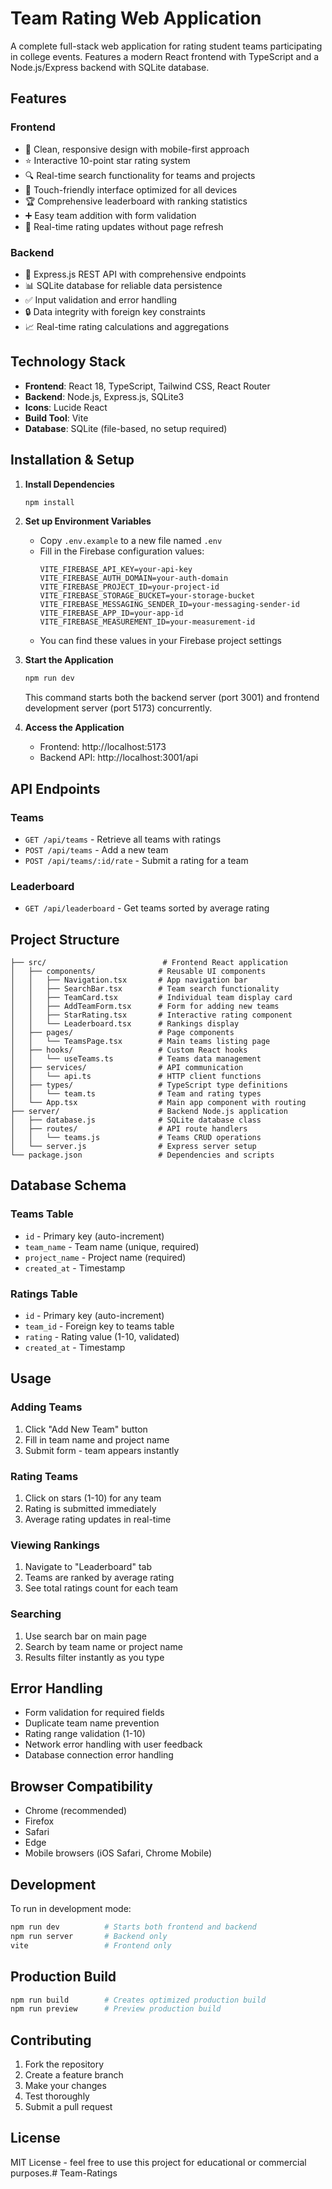 # Team Rating Web Application

A complete full-stack web application for rating student teams participating in college events. Features a modern React frontend with TypeScript and a Node.js/Express backend with SQLite database.

## Features

### Frontend
- 🎨 Clean, responsive design with mobile-first approach
- ⭐ Interactive 10-point star rating system
- 🔍 Real-time search functionality for teams and projects
- 📱 Touch-friendly interface optimized for all devices
- 🏆 Comprehensive leaderboard with ranking statistics
- ➕ Easy team addition with form validation
- 🎯 Real-time rating updates without page refresh

### Backend
- 🚀 Express.js REST API with comprehensive endpoints
- 📊 SQLite database for reliable data persistence
- ✅ Input validation and error handling
- 🔒 Data integrity with foreign key constraints
- 📈 Real-time rating calculations and aggregations

## Technology Stack

- **Frontend**: React 18, TypeScript, Tailwind CSS, React Router
- **Backend**: Node.js, Express.js, SQLite3
- **Icons**: Lucide React
- **Build Tool**: Vite
- **Database**: SQLite (file-based, no setup required)

## Installation & Setup

1. **Install Dependencies**
   ```bash
   npm install
   ```

2. **Set up Environment Variables**
   - Copy `.env.example` to a new file named `.env`
   - Fill in the Firebase configuration values:
     ```
     VITE_FIREBASE_API_KEY=your-api-key
     VITE_FIREBASE_AUTH_DOMAIN=your-auth-domain
     VITE_FIREBASE_PROJECT_ID=your-project-id
     VITE_FIREBASE_STORAGE_BUCKET=your-storage-bucket
     VITE_FIREBASE_MESSAGING_SENDER_ID=your-messaging-sender-id
     VITE_FIREBASE_APP_ID=your-app-id
     VITE_FIREBASE_MEASUREMENT_ID=your-measurement-id
     ```
   - You can find these values in your Firebase project settings

3. **Start the Application**
   ```bash
   npm run dev
   ```

   This command starts both the backend server (port 3001) and frontend development server (port 5173) concurrently.

4. **Access the Application**
   - Frontend: http://localhost:5173
   - Backend API: http://localhost:3001/api

## API Endpoints

### Teams
- `GET /api/teams` - Retrieve all teams with ratings
- `POST /api/teams` - Add a new team
- `POST /api/teams/:id/rate` - Submit a rating for a team

### Leaderboard
- `GET /api/leaderboard` - Get teams sorted by average rating

## Project Structure

```
├── src/                          # Frontend React application
│   ├── components/              # Reusable UI components
│   │   ├── Navigation.tsx       # App navigation bar
│   │   ├── SearchBar.tsx        # Team search functionality
│   │   ├── TeamCard.tsx         # Individual team display card
│   │   ├── AddTeamForm.tsx      # Form for adding new teams
│   │   ├── StarRating.tsx       # Interactive rating component
│   │   └── Leaderboard.tsx      # Rankings display
│   ├── pages/                   # Page components
│   │   └── TeamsPage.tsx        # Main teams listing page
│   ├── hooks/                   # Custom React hooks
│   │   └── useTeams.ts          # Teams data management
│   ├── services/                # API communication
│   │   └── api.ts               # HTTP client functions
│   ├── types/                   # TypeScript type definitions
│   │   └── team.ts              # Team and rating types
│   └── App.tsx                  # Main app component with routing
├── server/                      # Backend Node.js application
│   ├── database.js              # SQLite database class
│   ├── routes/                  # API route handlers
│   │   └── teams.js             # Teams CRUD operations
│   └── server.js                # Express server setup
└── package.json                 # Dependencies and scripts
```

## Database Schema

### Teams Table
- `id` - Primary key (auto-increment)
- `team_name` - Team name (unique, required)
- `project_name` - Project name (required)
- `created_at` - Timestamp

### Ratings Table
- `id` - Primary key (auto-increment)
- `team_id` - Foreign key to teams table
- `rating` - Rating value (1-10, validated)
- `created_at` - Timestamp

## Usage

### Adding Teams
1. Click "Add New Team" button
2. Fill in team name and project name
3. Submit form - team appears instantly

### Rating Teams
1. Click on stars (1-10) for any team
2. Rating is submitted immediately
3. Average rating updates in real-time

### Viewing Rankings
1. Navigate to "Leaderboard" tab
2. Teams are ranked by average rating
3. See total ratings count for each team

### Searching
1. Use search bar on main page
2. Search by team name or project name
3. Results filter instantly as you type

## Error Handling

- Form validation for required fields
- Duplicate team name prevention
- Rating range validation (1-10)
- Network error handling with user feedback
- Database connection error handling

## Browser Compatibility

- Chrome (recommended)
- Firefox
- Safari
- Edge
- Mobile browsers (iOS Safari, Chrome Mobile)

## Development

To run in development mode:
```bash
npm run dev          # Starts both frontend and backend
npm run server       # Backend only
vite                 # Frontend only
```

## Production Build

```bash
npm run build        # Creates optimized production build
npm run preview      # Preview production build
```

## Contributing

1. Fork the repository
2. Create a feature branch
3. Make your changes
4. Test thoroughly
5. Submit a pull request

## License

MIT License - feel free to use this project for educational or commercial purposes.#   T e a m - R a t i n g s  
 